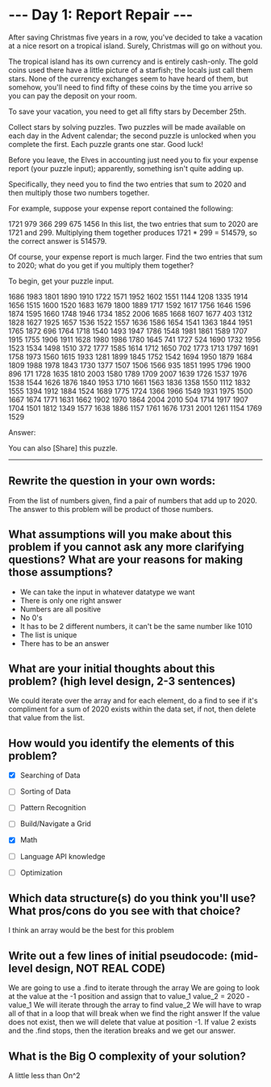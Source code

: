 # --- Day 1: Report Repair ---
After saving Christmas five years in a row, you've decided to take a vacation at a nice resort on a tropical island. Surely, Christmas will go on without you.

The tropical island has its own currency and is entirely cash-only. The gold coins used there have a little picture of a starfish; the locals just call them stars. None of the currency exchanges seem to have heard of them, but somehow, you'll need to find fifty of these coins by the time you arrive so you can pay the deposit on your room.

To save your vacation, you need to get all fifty stars by December 25th.

Collect stars by solving puzzles. Two puzzles will be made available on each day in the Advent calendar; the second puzzle is unlocked when you complete the first. Each puzzle grants one star. Good luck!

Before you leave, the Elves in accounting just need you to fix your expense report (your puzzle input); apparently, something isn't quite adding up.

Specifically, they need you to find the two entries that sum to 2020 and then multiply those two numbers together.

For example, suppose your expense report contained the following:

1721
979
366
299
675
1456
In this list, the two entries that sum to 2020 are 1721 and 299. Multiplying them together produces 1721 * 299 = 514579, so the correct answer is 514579.

Of course, your expense report is much larger. Find the two entries that sum to 2020; what do you get if you multiply them together?

To begin, get your puzzle input.

1686
1983
1801
1890
1910
1722
1571
1952
1602
1551
1144
1208
1335
1914
1656
1515
1600
1520
1683
1679
1800
1889
1717
1592
1617
1756
1646
1596
1874
1595
1660
1748
1946
1734
1852
2006
1685
1668
1607
1677
403
1312
1828
1627
1925
1657
1536
1522
1557
1636
1586
1654
1541
1363
1844
1951
1765
1872
696
1764
1718
1540
1493
1947
1786
1548
1981
1861
1589
1707
1915
1755
1906
1911
1628
1980
1986
1780
1645
741
1727
524
1690
1732
1956
1523
1534
1498
1510
372
1777
1585
1614
1712
1650
702
1773
1713
1797
1691
1758
1973
1560
1615
1933
1281
1899
1845
1752
1542
1694
1950
1879
1684
1809
1988
1978
1843
1730
1377
1507
1506
1566
935
1851
1995
1796
1900
896
171
1728
1635
1810
2003
1580
1789
1709
2007
1639
1726
1537
1976
1538
1544
1626
1876
1840
1953
1710
1661
1563
1836
1358
1550
1112
1832
1555
1394
1912
1884
1524
1689
1775
1724
1366
1966
1549
1931
1975
1500
1667
1674
1771
1631
1662
1902
1970
1864
2004
2010
504
1714
1917
1907
1704
1501
1812
1349
1577
1638
1886
1157
1761
1676
1731
2001
1261
1154
1769
1529

Answer:


You can also [Share] this puzzle.

----------------------------------------------
## Rewrite the question in your own words:
From the list of numbers given, find a pair of numbers that add up to 2020. The answer to this problem will be product of those numbers.


## What assumptions will you make about this problem if you cannot ask any more clarifying questions? What are your reasons for making those assumptions?
* We can take the input in whatever datatype we want
* There is only one right answer
* Numbers are all positive
* No 0's
* It has to be 2 different numbers, it can't be the same number like 1010
* The list is unique
* There has to be an answer


## What are your initial thoughts about this problem? (high level design, 2-3 sentences)
We could iterate over the array and for each element, do a find to see if it's compliment for a sum of 2020 exists within the data set, if not, then delete that value from the list.


## How would you identify the elements of this problem?
- [X] Searching of Data
- [ ] Sorting of Data
- [ ] Pattern Recognition
- [ ] Build/Navigate a Grid
- [X] Math
- [ ] Language API knowledge
- [ ] Optimization


## Which data structure(s) do you think you'll use? What pros/cons do you see with that choice?
I think an array would be the best for this problem


## Write out a few lines of initial pseudocode: (mid-level design, NOT REAL CODE)
We are going to use a .find to iterate through the array
We are going to look at the value at the -1 position and assign that to value_1
value_2 = 2020 - value_1
We will iterate through the array to find value_2
We will have to wrap all of that in a loop that will break when we find the right answer
If the value does not exist, then we will delete that value at position -1.
If value 2 exists and the .find stops, then the iteration breaks and we get our answer.


## What is the Big O complexity of your solution?
A little less than On^2
